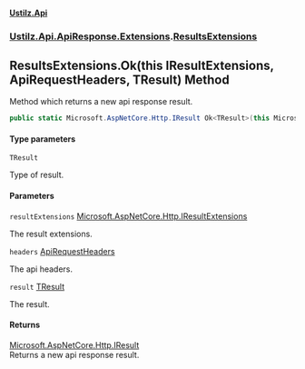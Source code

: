 #### [Ustilz.Api](index.md 'index')
### [Ustilz.Api.ApiResponse.Extensions](Ustilz.Api.ApiResponse.Extensions.md 'Ustilz.Api.ApiResponse.Extensions').[ResultsExtensions](Ustilz.Api.ApiResponse.Extensions.ResultsExtensions.md 'Ustilz.Api.ApiResponse.Extensions.ResultsExtensions')

## ResultsExtensions.Ok<TResult>(this IResultExtensions, ApiRequestHeaders, TResult) Method

Method which returns a new api response result.

```csharp
public static Microsoft.AspNetCore.Http.IResult Ok<TResult>(this Microsoft.AspNetCore.Http.IResultExtensions resultExtensions, Ustilz.Api.ApiResponse.ApiRequestHeaders headers, TResult result);
```
#### Type parameters

<a name='Ustilz.Api.ApiResponse.Extensions.ResultsExtensions.Ok_TResult_(thisMicrosoft.AspNetCore.Http.IResultExtensions,Ustilz.Api.ApiResponse.ApiRequestHeaders,TResult).TResult'></a>

`TResult`

Type of result.
#### Parameters

<a name='Ustilz.Api.ApiResponse.Extensions.ResultsExtensions.Ok_TResult_(thisMicrosoft.AspNetCore.Http.IResultExtensions,Ustilz.Api.ApiResponse.ApiRequestHeaders,TResult).resultExtensions'></a>

`resultExtensions` [Microsoft.AspNetCore.Http.IResultExtensions](https://docs.microsoft.com/en-us/dotnet/api/Microsoft.AspNetCore.Http.IResultExtensions 'Microsoft.AspNetCore.Http.IResultExtensions')

The result extensions.

<a name='Ustilz.Api.ApiResponse.Extensions.ResultsExtensions.Ok_TResult_(thisMicrosoft.AspNetCore.Http.IResultExtensions,Ustilz.Api.ApiResponse.ApiRequestHeaders,TResult).headers'></a>

`headers` [ApiRequestHeaders](Ustilz.Api.ApiResponse.ApiRequestHeaders.md 'Ustilz.Api.ApiResponse.ApiRequestHeaders')

The api headers.

<a name='Ustilz.Api.ApiResponse.Extensions.ResultsExtensions.Ok_TResult_(thisMicrosoft.AspNetCore.Http.IResultExtensions,Ustilz.Api.ApiResponse.ApiRequestHeaders,TResult).result'></a>

`result` [TResult](Ustilz.Api.ApiResponse.Extensions.ResultsExtensions.Ok_TResult_(thisMicrosoft.AspNetCore.Http.IResultExtensions,Ustilz.Api.ApiResponse.ApiRequestHeaders,TResult).md#Ustilz.Api.ApiResponse.Extensions.ResultsExtensions.Ok_TResult_(thisMicrosoft.AspNetCore.Http.IResultExtensions,Ustilz.Api.ApiResponse.ApiRequestHeaders,TResult).TResult 'Ustilz.Api.ApiResponse.Extensions.ResultsExtensions.Ok<TResult>(this Microsoft.AspNetCore.Http.IResultExtensions, Ustilz.Api.ApiResponse.ApiRequestHeaders, TResult).TResult')

The result.

#### Returns
[Microsoft.AspNetCore.Http.IResult](https://docs.microsoft.com/en-us/dotnet/api/Microsoft.AspNetCore.Http.IResult 'Microsoft.AspNetCore.Http.IResult')  
Returns a new api response result.